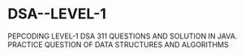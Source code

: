 # DSA--LEVEL-1
PEPCODING LEVEL-1 DSA 311 QUESTIONS AND SOLUTION IN JAVA. PRACTICE QUESTION OF DATA STRUCTURES AND ALGORITHMS 
